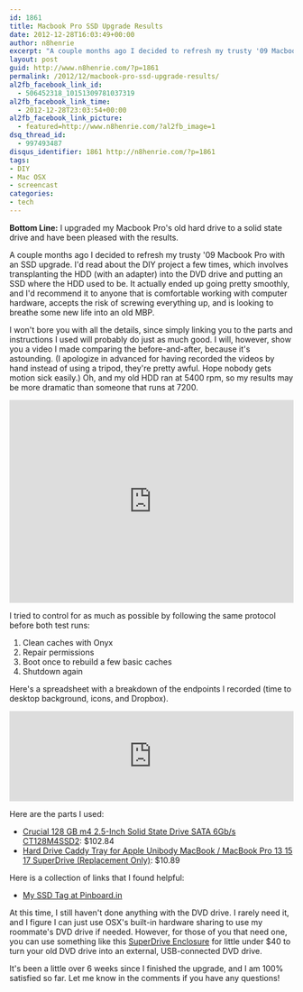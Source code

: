 ```yaml
---
id: 1861
title: Macbook Pro SSD Upgrade Results
date: 2012-12-28T16:03:49+00:00
author: n8henrie
excerpt: "A couple months ago I decided to refresh my trusty '09 Macbook Pro with an SSD upgrade. I'd read about the DIY project a few times, which involves transplanting the HDD (with an adapter) into the DVD drive and putting an SSD where the HDD used to be. It actually ended up going pretty smoothly, and I'd recommend it to anyone that is comfortable working with computer hardware, accepts the risk of screwing everything up, and is looking to breathe some new life into an old MBP."
layout: post
guid: http://www.n8henrie.com/?p=1861
permalink: /2012/12/macbook-pro-ssd-upgrade-results/
al2fb_facebook_link_id:
  - 506452318_10151309781037319
al2fb_facebook_link_time:
  - 2012-12-28T23:03:54+00:00
al2fb_facebook_link_picture:
  - featured=http://www.n8henrie.com/?al2fb_image=1
dsq_thread_id:
  - 997493487
disqus_identifier: 1861 http://n8henrie.com/?p=1861
tags:
- DIY
- Mac OSX
- screencast
categories:
- tech
---
```

**Bottom Line:** I upgraded my Macbook Pro's old hard drive to a solid state drive and have been pleased with the results.
  
<!--more-->

A couple months ago I decided to refresh my trusty '09 Macbook Pro with an SSD upgrade. I'd read about the DIY project a few times, which involves transplanting the HDD (with an adapter) into the DVD drive and putting an SSD where the HDD used to be. It actually ended up going pretty smoothly, and I'd recommend it to anyone that is comfortable working with computer hardware, accepts the risk of screwing everything up, and is looking to breathe some new life into an old MBP.

I won't bore you with all the details, since simply linking you to the parts and instructions I used will probably do just as much good. I will, however, show you a video I made comparing the before-and-after, because it's astounding. (I apologize in advanced for having recorded the videos by hand instead of using a tripod, they're pretty awful. Hope nobody gets motion sick easily.) Oh, and my old HDD ran at 5400 rpm, so my results may be more dramatic than someone that runs at 7200.

<iframe width="100%" height="360" src="http://www.youtube.com/embed/TcaQNMQ8cCI" frameborder="0" allowfullscreen></iframe>

I tried to control for as much as possible by following the same protocol before both test runs:

1. Clean caches with Onyx
1. Repair permissions
1. Boot once to rebuild a few basic caches
1. Shutdown again

Here's a spreadsheet with a breakdown of the endpoints I recorded (time to desktop background, icons, and Dropbox).

<iframe width="100%" height="160" frameborder="0" src="https://docs.google.com/spreadsheet/pub?key=0AlQMuv7LxtdpdFZrVmN4TE1iaFhZdGFkMDAzSFdTeEE&single=true&gid=0&output=html"></iframe>

Here are the parts I used:

* <a target="_blank" href="http://www.amazon.com/gp/product/B004W2JKZI/ref=as_li_ss_tl?ie=UTF8&tag=n8henriecom-20&linkCode=as2&camp=1789&creative=390957&creativeASIN=B004W2JKZI">Crucial 128 GB m4 2.5-Inch Solid State Drive SATA 6Gb/s CT128M4SSD2</a>: $102.84
* <a target="_blank" href="http://www.amazon.com/gp/product/B0058AH2US/ref=as_li_ss_tl?ie=UTF8&tag=n8henriecom-20&linkCode=as2&camp=1789&creative=390957&creativeASIN=B0058AH2US">Hard Drive Caddy Tray for Apple Unibody MacBook / MacBook Pro 13 15 17 SuperDrive (Replacement Only)</a>: $10.89

Here is a collection of links that I found helpful:

* <a target="_blank" href="https://pinboard.in/u:n8henrie/t:ssd/">My SSD Tag at Pinboard.in</a>

At this time, I still haven't done anything with the DVD drive. I rarely need it, and I figure I can just use OSX's built-in hardware sharing to use my roommate's DVD drive if needed. However, for those of you that need one, you can use something like this <a target="_blank" href="http://www.amazon.com/gp/product/B00724YQSY/ref=as_li_ss_tl?ie=UTF8&tag=n8henriecom-20&linkCode=as2&camp=1789&creative=390957&creativeASIN=B00724YQSY">SuperDrive Enclosure</a> for little under $40 to turn your old DVD drive into an external, USB-connected DVD drive.

It's been a little over 6 weeks since I finished the upgrade, and I am 100% satisfied so far. Let me know in the comments if you have any questions!
